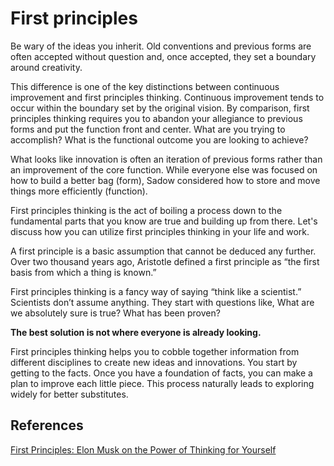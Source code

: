 # First principles
Be wary of the ideas you inherit. Old conventions and previous forms are often accepted without question and, once accepted, they set a boundary around creativity.

This difference is one of the key distinctions between continuous improvement and first principles thinking. Continuous improvement tends to occur within the boundary set by the original vision. By comparison, first principles thinking requires you to abandon your allegiance to previous forms and put the function front and center. What are you trying to accomplish? What is the functional outcome you are looking to achieve?

What looks like innovation is often an iteration of previous forms rather than an improvement of the core function. While everyone else was focused on how to build a better bag (form), Sadow considered how to store and move things more efficiently (function).

First principles thinking is the act of boiling a process down to the fundamental parts that you know are true and building up from there. Let's discuss how you can utilize first principles thinking in your life and work.

A first principle is a basic assumption that cannot be deduced any further. Over two thousand years ago, Aristotle defined a first principle as “the first basis from which a thing is known.”

First principles thinking is a fancy way of saying “think like a scientist.” Scientists don’t assume anything. They start with questions like, What are we absolutely sure is true? What has been proven?

**The best solution is not where everyone is already looking.**

First principles thinking helps you to cobble together information from different disciplines to create new ideas and innovations. You start by getting to the facts. Once you have a foundation of facts, you can make a plan to improve each little piece. This process naturally leads to exploring widely for better substitutes.

## References
[First Principles: Elon Musk on the Power of Thinking for Yourself](https://jamesclear.com/first-principles)